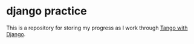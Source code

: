# django practice
This is a repository for storing my progress as I work through [Tango with Django](http://www.tangowithdjango.com/book17/).
